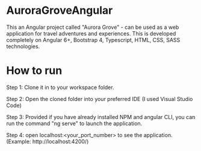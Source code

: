 # AuroraGroveAngular
This an Angular project called "Aurora Grove" - can be used as a web application for travel adventures and experiences. 
This is developed completely on Angular 6+, Bootstrap 4, Typescript, HTML, CSS, SASS technologies. 

# How to run
Step 1: Clone it in to your workspace folder.

Step 2: Open the cloned folder into your preferred IDE (I used Visual Studio Code)

Step 3: Provided if you have already installed NPM and angular CLI, you can run the command "ng serve" to launch the application.

Step 4: open localhost:<your_port_number> to see the application. (Example: http://localhost:4200/)
